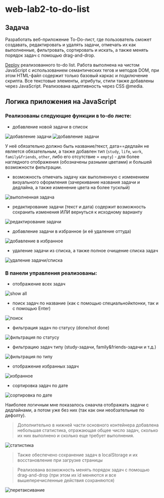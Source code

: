 # web-lab2-to-do-list

## Задача
Разработать веб-приложение To-Do-лист, где пользователь сможет создавать, редактировать и удалять задачи, отмечать их как выполненные, фильтровать, сортировать и искать, а также менять порядок задач с помощью drag-and-drop.

[Deploy](https://aleksashako.github.io/itmo-web-dev/public/lab2/) реализованного to-do list. 
Работа выполнена на чистом JavaScript с использованием семантических тегов и методов DOM, при этом HTML-файл содержит только базовый каркас и подключение скрипта. Все текстовые элементы, атрибуты, стили также добавлены через JavaScript. Реализована адаптивность через CSS @media.

## Логика приложения на JavaScript
### Реализованы следующие функции в to-do листе:
* добавление новой задачи в список

![добавление задачи](public/lab2/img-for-readme/add-to-list-1)
![добавление задачи](img-for-readme/add-to-list-2)

У неё обязательно должно быть название/текст, дата==дедлайн не является обязательным, а также добавлен тип (`study`, `life`, `work`, `family&friends`, `other`, либо его отсутствие = `empty`) - для более наглядного отображения (обозначены разными цветами) и большей возможности фильтрации.

* возможность отмечать задачу как выполненную с изменением визуального оформления (зачеркивание названия задачи и дедлайна, а также изменение цвета на более тусклый)

![выполненная задача](img-for-readme/)

* редактирование задачи (текст и дата)  содержит возможность сохранить изменения ИЛИ вернуться к исходному варианту

![редактирование задачи](img-for-readme/)

* добавление задачи в избранное (и её удаление оттуда)

![добавление в избранное](img-for-readme/)

* удаление задачи из списка, а также полное очищение списка задач

![удаление задачи/списка](img-for-readme/)

### В панели управления реализованы:
* отображение всех задач

![show all](img-for-readme/)

* поиск задач по название (как с помощью специальнойкпонки, так и с помощью Enter)

![поиск](img-for-readme/)

* фильтрация задач по статусу (done/not done)

![фильтрация по статусу](img-for-readme/)

* фильтрацию задач типу (study-задачи, family&friends-задачи и т.д.)

![фильтрация по типу](img-for-readme/)

* отображение избранных задач

![избранное](img-for-readme/)

* сортировка задач по дате

![сортировка по дате](img-for-readme/)

Наиболее логичным мне показалось снаачла отображать задачи с дедлайнами, а потом уже без них (так как они необзательные по дефолту).

> Дополнительно в нижней части основного контейнера добавлена небольшая статистика, отражающая общее число задач, сколько их них выполнено и сколько еще требует выполнения.

![статистика](img-for-readme/)


> Также обеспечено сохранение задач в localStorage и их восстановление при загрузке страницы


> Реализована возможность менять порядок задач с помощью drag-and-drop (при этом их id меняются и все вышеперечисленные действия сохраняются)

![перетаксивание](img-for-readme/)

